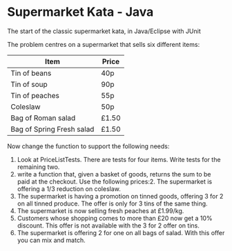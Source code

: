 # Supermarket Kata - Java
The start of the classic supermarket kata, in Java/Eclipse with JUnit

The problem centres on a supermarket that sells six different items:

Item | Price
-----------|---------
Tin of beans | 40p
Tin of soup	| 90p
Tin of peaches | 55p
Coleslaw | 50p
Bag of Roman salad | £1.50
Bag of Spring Fresh salad | £1.50

Now change the function to support the following needs:
1. Look at PriceListTests. There are tests for four items. Write tests for the remaining two. 
2. write a function that, given a basket of goods, returns the sum to be paid at the checkout.
Use the following prices:2.	The supermarket is offering a 1/3 reduction on coleslaw. 
3.	The supermarket is having a promotion on tinned goods, offering 3 for 2 on all tinned produce. The offer is only for 3 tins of the same thing. 
4.	The supermarket is now selling fresh peaches at £1.99/kg.
5.	Customers whose shopping comes to more than £20 now get a 10% discount. This offer is not available with the 3 for 2 offer on tins.
6.	The supermarket is offering 2 for one on all bags of salad. With this offer you can mix and match. 
